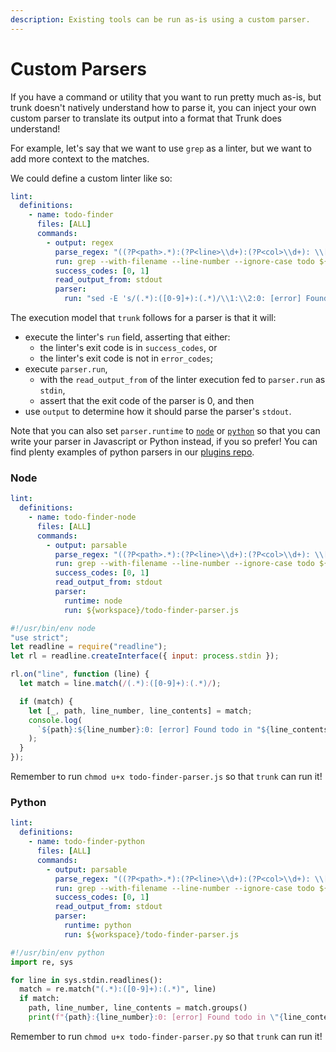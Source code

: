 ```yaml
---
description: Existing tools can be run as-is using a custom parser.
---
```


# Custom Parsers

If you have a command or utility that you want to run pretty much as-is, but trunk doesn't natively understand how to parse it, you can inject your own custom parser to translate its output into a format that Trunk does understand!

For example, let's say that we want to use `grep` as a linter, but we want to add more context to the matches.

We could define a custom linter like so:

```yaml
lint:
  definitions:
    - name: todo-finder
      files: [ALL]
      commands:
        - output: regex
          parse_regex: "((?P<path>.*):(?P<line>\\d+):(?P<col>\\d+): \\[(?P<severity>.*)\\] (?P<message>.*) \\((?P<code>.*)\\))" # matches the parser run output
          run: grep --with-filename --line-number --ignore-case todo ${target}
          success_codes: [0, 1]
          read_output_from: stdout
          parser:
            run: "sed -E 's/(.*):([0-9]+):(.*)/\\1:\\2:0: [error] Found todo in \"\\3\" (found-todo)/'"
```

The execution model that `trunk` follows for a parser is that it will:

- execute the linter's `run` field, asserting that either:
  - the linter's exit code is in `success_codes`, or
  - the linter's exit code is not in `error_codes`;
- execute `parser.run`,
  - with the `read_output_from` of the linter execution fed to `parser.run` as `stdin`,
  - assert that the exit code of the parser is 0, and then
- use `output` to determine how it should parse the parser's `stdout`.

Note that you can also set `parser.runtime` to [`node`](https://docs.trunk.io/check/configuration/custom-linters/custom-parsers#node) or [`python`](https://docs.trunk.io/check/configuration/custom-linters/custom-parsers#python) so that you can write your parser in Javascript or Python instead, if you so prefer! You can find plenty examples of python parsers in our [plugins repo](https://github.com/trunk-io/plugins).

### Node

```yaml
lint:
  definitions:
    - name: todo-finder-node
      files: [ALL]
      commands:
        - output: parsable
          parse_regex: "((?P<path>.*):(?P<line>\\d+):(?P<col>\\d+): \\[(?P<severity>.*)\\] (?P<message>.*) \\((?P<code>.*)\\))" # matches the parser run output
          run: grep --with-filename --line-number --ignore-case todo ${target}
          success_codes: [0, 1]
          read_output_from: stdout
          parser:
            runtime: node
            run: ${workspace}/todo-finder-parser.js
```

```javascript
#!/usr/bin/env node
"use strict";
let readline = require("readline");
let rl = readline.createInterface({ input: process.stdin });

rl.on("line", function (line) {
  let match = line.match(/(.*):([0-9]+):(.*)/);

  if (match) {
    let [_, path, line_number, line_contents] = match;
    console.log(
      `${path}:${line_number}:0: [error] Found todo in "${line_contents}" (found-todo)`,
    );
  }
});
```

Remember to run `chmod u+x todo-finder-parser.js` so that `trunk` can run it!

### Python

```yaml
lint:
  definitions:
    - name: todo-finder-python
      files: [ALL]
      commands:
        - output: parsable
          parse_regex: "((?P<path>.*):(?P<line>\\d+):(?P<col>\\d+): \\[(?P<severity>.*)\\] (?P<message>.*) \\((?P<code>.*)\\))" # matches the parser run output
          run: grep --with-filename --line-number --ignore-case todo ${target}
          success_codes: [0, 1]
          read_output_from: stdout
          parser:
            runtime: python
            run: ${workspace}/todo-finder-parser.js
```

```python
#!/usr/bin/env python
import re, sys

for line in sys.stdin.readlines():
  match = re.match("(.*):([0-9]+):(.*)", line)
  if match:
    path, line_number, line_contents = match.groups()
    print(f"{path}:{line_number}:0: [error] Found todo in \"{line_contents}\" (found-todo)")

```

Remember to run `chmod u+x todo-finder-parser.py` so that `trunk` can run it!
